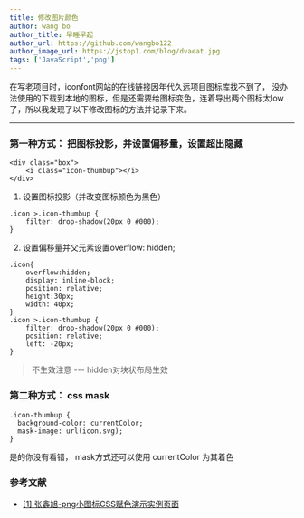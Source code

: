 ```yaml
---
title: 修改图片颜色
author: wang bo
author_title: 早睡早起
author_url: https://github.com/wangbo122
author_image_url: https://jstop1.com/blog/dvaeat.jpg
tags: ['JavaScript','png']
---
```


在写老项目时，iconfont网站的在线链接因年代久远项目图标库找不到了，
没办法使用的下载到本地的图标，但是还需要给图标变色，连着导出两个图标太low了，所以我发现了以下修改图标的方法并记录下来。

<!--truncate-->

------

### 第一种方式： 把图标投影，并设置偏移量，设置超出隐藏

```
<div class="box">
    <i class="icon-thumbup"></i>
</div>
```
1. 设置图标投影（并改变图标颜色为黑色）
```
.icon >.icon-thumbup {
    filter: drop-shadow(20px 0 #000); 
}
```
2. 设置偏移量并父元素设置overflow: hidden;
```
.icon{
    overflow:hidden;
    display: inline-block;
    position: relative;
    height:30px;
    width: 40px;
}
.icon >.icon-thumbup {
    filter: drop-shadow(20px 0 #000); 
    position: relative;
    left: -20px;
}
```
> 不生效注意 --- hidden对块状布局生效

### 第二种方式： css mask
```
.icon-thumbup {
  background-color: currentColor;
  mask-image: url(icon.svg);
}
```
是的你没有看错， mask方式还可以使用 currentColor 为其着色
### 参考文献 
- [[1] 张鑫旭-png小图标CSS赋色演示实例页面](https://www.zhangxinxu.com/study/201606/png-icon-color-fill.html)

